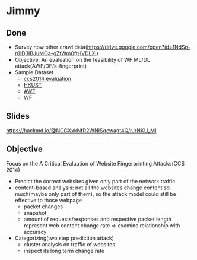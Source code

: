 # Jimmy

## Done

- Survey how other crawl data(https://drive.google.com/open?id=1NdSn-r8jD3IBJuMOa-gZtWm0ftHVDLXl)
- Objective: An evaluation on the feasibility of WF ML/DL attack(AWF/DF/k-fingerprint)
- Sample Dataset
	- [ccs2014 evaluation](https://drive.google.com/open?id=1mu9EfQUJCAFWsrAvcqo6_MHmgMib8GFD)
	- [HKUST](http://home.cse.ust.hk/~taow/wf/)
	- [AWF](https://github.com/DistriNet/DLWF)
	- [WF](https://github.com/deep-fingerprinting/df)


## Slides

https://hackmd.io/@NCGXxkNfR2WNISqcwagt4Q/rJrNKU_MI

## Objective

Focus on the A Critical Evaluation of Website Fingerprinting Attacks(CCS 2014)
- Predict the correct websites given only part of the network traffic
- content-based analysis: not all the websites change content so much(maybe only part of them), so the attack model could still be effective to those webpage
	- packet changes
	- snapshot
	- amount of requests/responses and respective packet length represent web content change rate => examine relationship with accuracy
- Categorizing(two step prediction attack)
	- cluster analysis on traffic of websites
	- inspect its long term change rate